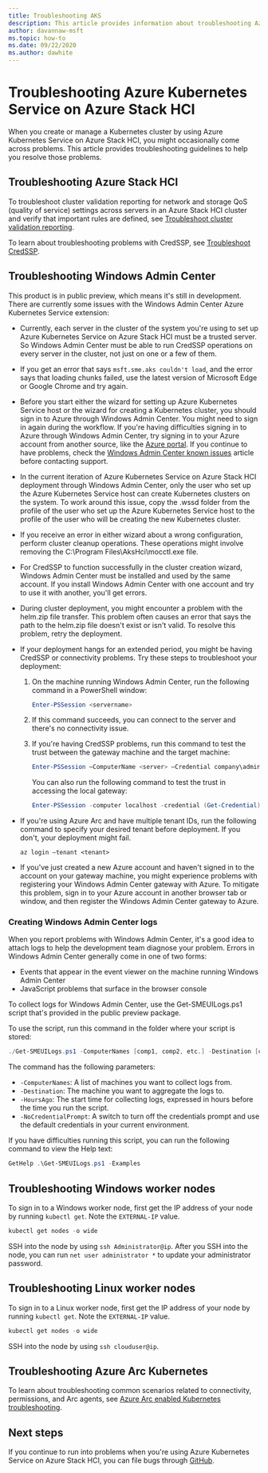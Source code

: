 ```yaml
---
title: Troubleshooting AKS
description: This article provides information about troubleshooting Azure Kubernetes Service (AKS) on Azure Stack HCI.
author: davannaw-msft
ms.topic: how-to
ms.date: 09/22/2020
ms.author: dawhite
---
```


# Troubleshooting Azure Kubernetes Service on Azure Stack HCI

When you create or manage a Kubernetes cluster by using Azure Kubernetes Service on Azure Stack HCI, you might occasionally come across problems. This article provides troubleshooting guidelines to help you resolve those problems.

## Troubleshooting Azure Stack HCI
To troubleshoot cluster validation reporting for network and storage QoS (quality of service) settings across servers in an Azure Stack HCI cluster and verify that important rules are defined, see [Troubleshoot cluster validation reporting](/azure-stack/hci/manage/validate-qos).

To learn about troubleshooting problems with CredSSP, see [Troubleshoot CredSSP](/azure-stack/hci/manage/troubleshoot-credssp).

## Troubleshooting Windows Admin Center
This product is in public preview, which means it's still in development. There are currently some issues with the Windows Admin Center Azure Kubernetes Service extension: 
* Currently, each server in the cluster of the system you're using to set up Azure Kubernetes Service on Azure Stack HCI must be a trusted server. So Windows Admin Center must be able to run CredSSP operations on every server in the cluster, not just on one or a few of them. 
* If you get an error that says `msft.sme.aks couldn't load`, and the error says that loading chunks failed, use the latest version of Microsoft Edge or Google Chrome and try again.
* Before you start either the wizard for setting up Azure Kubernetes Service host or the wizard for creating a Kubernetes cluster, you should sign in to Azure through Windows Admin Center. You might need to sign in again during the workflow. If you're having difficulties signing in to Azure through Windows Admin Center, try signing in to your Azure account from another source, like the [Azure portal](https://portal.azure.com/). If you continue to have problems, check the [Windows Admin Center known issues](/windows-server/manage/windows-admin-center/support/known-issues) article before contacting support.
* In the current iteration of Azure Kubernetes Service on Azure Stack HCI deployment through Windows Admin Center, only the user who set up the Azure Kubernetes Service host can create Kubernetes clusters on the system. To work around this issue, copy the .wssd folder from the profile of the user who set up the Azure Kubernetes Service host to the profile of the user who will be creating the new Kubernetes cluster.
* If you receive an error in either wizard about a wrong configuration, perform cluster cleanup operations. These operations might involve removing the C:\Program Files\AksHci\mocctl.exe file.
* For CredSSP to function successfully in the cluster creation wizard, Windows Admin Center must be installed and used by the same account. If you install Windows Admin Center with one account and try to use it with another, you'll get errors.
* During cluster deployment, you might encounter a problem with the helm.zip file transfer. This problem often causes an error that says the path to the helm.zip file doesn't exist or isn't valid. To resolve this problem, retry the deployment.
* If your deployment hangs for an extended period, you might be having CredSSP or connectivity problems. Try these steps to troubleshoot your deployment: 
    1.	On the machine running Windows Admin Center, run the following command in a PowerShell window: 
          ```PowerShell
          Enter-PSSession <servername>
          ```
    2.	If this command succeeds, you can connect to the server and there's no connectivity issue.
    
    3.	If you're having CredSSP problems, run this command to test the trust between the gateway machine and the target machine: 
          ```PowerShell
          Enter-PSSession –ComputerName <server> –Credential company\administrator –Authentication CredSSP
          ``` 
        You can also run the following command to test the trust in accessing the local gateway: 
          ```PowerShell
          Enter-PSSession -computer localhost -credential (Get-Credential)
          ``` 
* If you're using Azure Arc and have multiple tenant IDs, run the following command to specify your desired tenant before deployment. If you don't, your deployment might fail.

   ```Azure CLI
   az login –tenant <tenant>
   ```
* If you've just created a new Azure account and haven't signed in to the account on your gateway machine, you might experience problems with registering your Windows Admin Center gateway with Azure. To mitigate this problem, sign in to your Azure account in another browser tab or window, and then register the Windows Admin Center gateway to Azure.

### Creating Windows Admin Center logs
When you report problems with Windows Admin Center, it's a good idea to attach logs to help the development team diagnose your problem. Errors in Windows Admin Center generally come in one of two forms: 
- Events that appear in the event viewer on the machine running Windows Admin Center 
- JavaScript problems that surface in the browser console 

To collect logs for Windows Admin Center, use the Get-SMEUILogs.ps1 script that's provided in the public preview package. 
 
To use the script, run this command in the folder where your script is stored: 
 
```PowerShell
./Get-SMEUILogs.ps1 -ComputerNames [comp1, comp2, etc.] -Destination [comp3] -HoursAgo [48] -NoCredentialPrompt
```
 
The command has the following parameters:
 
* `-ComputerNames`: A list of machines you want to collect logs from.
* `-Destination`: The machine you want to aggregate the logs to.
* `-HoursAgo`: The start time for collecting logs, expressed in hours before the time you run the script.
* `-NoCredentialPrompt`: A switch to turn off the credentials prompt and use the default credentials in your current environment.
 
If you have difficulties running this script, you can run the following command to view the Help text: 
 
```PowerShell
GetHelp .\Get-SMEUILogs.ps1 -Examples
```

## Troubleshooting Windows worker nodes 
To sign in to a Windows worker node, first get the IP address of your node by running `kubectl get`. Note the `EXTERNAL-IP` value.

```PowerShell
kubectl get nodes -o wide
``` 
SSH into the node by using `ssh Administrator@ip`. After you SSH into the node, you can run `net user administrator *` to update your administrator password. 

## Troubleshooting Linux worker nodes 
To sign in to a Linux worker node, first get the IP address of your node by running `kubectl get`. Note the `EXTERNAL-IP` value.

```PowerShell
kubectl get nodes -o wide
``` 
SSH into the node by using `ssh clouduser@ip`. 

## Troubleshooting Azure Arc Kubernetes
To learn about troubleshooting common scenarios related to connectivity, permissions, and Arc agents, see [Azure Arc enabled Kubernetes troubleshooting](/azure/azure-arc/kubernetes/troubleshooting).

## Next steps
If you continue to run into problems when you're using Azure Kubernetes Service on Azure Stack HCI, you can file bugs through [GitHub](https://aka.ms/aks-hci-issues).  

